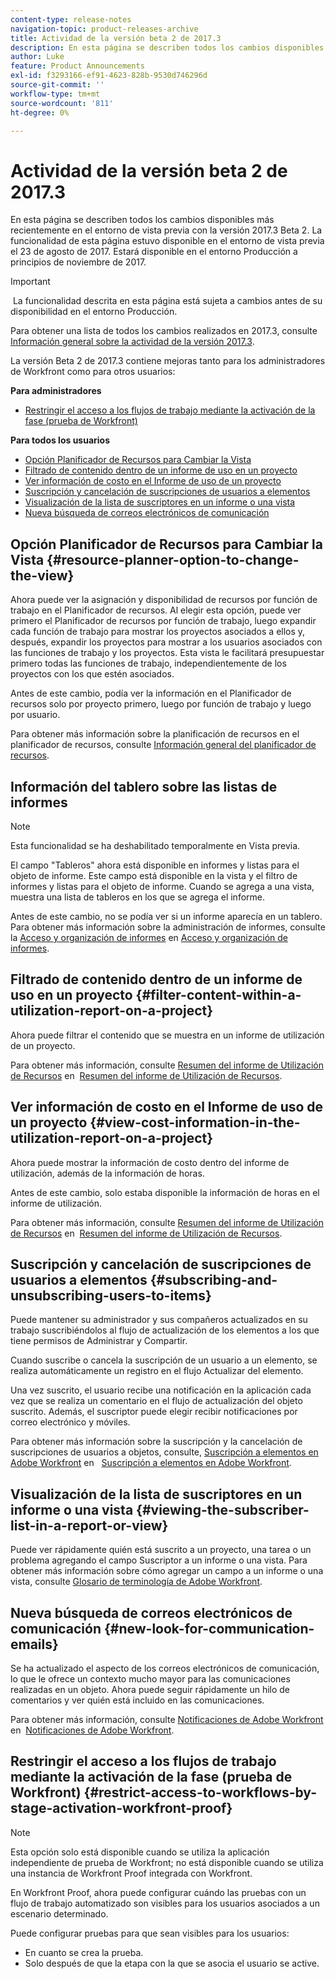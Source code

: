 ```yaml
---
content-type: release-notes
navigation-topic: product-releases-archive
title: Actividad de la versión beta 2 de 2017.3
description: En esta página se describen todos los cambios disponibles más recientemente en el entorno de vista previa con la versión 2017.3 Beta 2. La funcionalidad de esta página estuvo disponible en el entorno de vista previa el 23 de agosto de 2017. Estará disponible en el entorno Producción a principios de noviembre de 2017.
author: Luke
feature: Product Announcements
exl-id: f3293166-ef91-4623-828b-9530d746296d
source-git-commit: ''
workflow-type: tm+mt
source-wordcount: '811'
ht-degree: 0%

---
```


# Actividad de la versión beta 2 de 2017.3

En esta página se describen todos los cambios disponibles más recientemente en el entorno de vista previa con la versión 2017.3 Beta 2. La funcionalidad de esta página estuvo disponible en el entorno de vista previa el 23 de agosto de 2017. Estará disponible en el entorno Producción a principios de noviembre de 2017.

>[!IMPORTANT]
>
> La funcionalidad descrita en esta página está sujeta a cambios antes de su disponibilidad en el entorno Producción.

Para obtener una lista de todos los cambios realizados en 2017.3, consulte  [Información general sobre la actividad de la versión 2017.3](../../../../product-announcements/product-releases/quarterly-release-archive/2017.3-release-activity/2017.3-release-activity-overview.md).

La versión Beta 2 de 2017.3 contiene mejoras tanto para los administradores de Workfront como para otros usuarios:

**Para administradores**

* [Restringir el acceso a los flujos de trabajo mediante la activación de la fase (prueba de Workfront)](#restrict-access-to-workflows-by-stage-activation-workfront-proof)

**Para todos los usuarios**

* [Opción Planificador de Recursos para Cambiar la Vista](#resource-planner-option-to-change-the-view)
* [Filtrado de contenido dentro de un informe de uso en un proyecto](#filter-content-within-a-utilization-report-on-a-project)
* [Ver información de costo en el Informe de uso de un proyecto](#view-cost-information-in-the-utilization-report-on-a-project)
* [Suscripción y cancelación de suscripciones de usuarios a elementos](#subscribing-and-unsubscribing-users-to-items)
* [Visualización de la lista de suscriptores en un informe o una vista](#viewing-the-subscriber-list-in-a-report-or-view)
* [Nueva búsqueda de correos electrónicos de comunicación](#new-look-for-communication-emails)

## Opción Planificador de Recursos para Cambiar la Vista {#resource-planner-option-to-change-the-view}

Ahora puede ver la asignación y disponibilidad de recursos por función de trabajo en el Planificador de recursos. Al elegir esta opción, puede ver primero el Planificador de recursos por función de trabajo, luego expandir cada función de trabajo para mostrar los proyectos asociados a ellos y, después, expandir los proyectos para mostrar a los usuarios asociados con las funciones de trabajo y los proyectos. Esta vista le facilitará presupuestar primero todas las funciones de trabajo, independientemente de los proyectos con los que estén asociados.

Antes de este cambio, podía ver la información en el Planificador de recursos solo por proyecto primero, luego por función de trabajo y luego por usuario.

Para obtener más información sobre la planificación de recursos en el planificador de recursos, consulte [Información general del planificador de recursos](../../../../resource-mgmt/resource-planning/get-started-resource-planner.md).

## Información del tablero sobre las listas de informes

>[!NOTE]
Esta funcionalidad se ha deshabilitado temporalmente en Vista previa.

El campo &quot;Tableros&quot; ahora está disponible en informes y listas para el objeto de informe. Este campo está disponible en la vista y el filtro de informes y listas para el objeto de informe. Cuando se agrega a una vista, muestra una lista de tableros en los que se agrega el informe.

Antes de este cambio, no se podía ver si un informe aparecía en un tablero. Para obtener más información sobre la administración de informes, consulte la [Acceso y organización de informes](../../../../reports-and-dashboards/reports/report-usage/access-organize-reports.md) en [Acceso y organización de informes](../../../../reports-and-dashboards/reports/report-usage/access-organize-reports.md).

## Filtrado de contenido dentro de un informe de uso en un proyecto {#filter-content-within-a-utilization-report-on-a-project}

Ahora puede filtrar el contenido que se muestra en un informe de utilización de un proyecto.

Para obtener más información, consulte [Resumen del informe de Utilización de Recursos](../../../../reports-and-dashboards/reports/using-built-in-reports/resource-utilization-report.md) en  [Resumen del informe de Utilización de Recursos](../../../../reports-and-dashboards/reports/using-built-in-reports/resource-utilization-report.md).

## Ver información de costo en el Informe de uso de un proyecto {#view-cost-information-in-the-utilization-report-on-a-project}

Ahora puede mostrar la información de costo dentro del informe de utilización, además de la información de horas.

Antes de este cambio, solo estaba disponible la información de horas en el informe de utilización.

Para obtener más información, consulte [Resumen del informe de Utilización de Recursos](../../../../reports-and-dashboards/reports/using-built-in-reports/resource-utilization-report.md) en  [Resumen del informe de Utilización de Recursos](../../../../reports-and-dashboards/reports/using-built-in-reports/resource-utilization-report.md).

## Suscripción y cancelación de suscripciones de usuarios a elementos {#subscribing-and-unsubscribing-users-to-items}

Puede mantener su administrador y sus compañeros actualizados en su trabajo suscribiéndolos al flujo de actualización de los elementos a los que tiene permisos de Administrar y Compartir.

Cuando suscribe o cancela la suscripción de un usuario a un elemento, se realiza automáticamente un registro en el flujo Actualizar del elemento.

Una vez suscrito, el usuario recibe una notificación en la aplicación cada vez que se realiza un comentario en el flujo de actualización del objeto suscrito. Además, el suscriptor puede elegir recibir notificaciones por correo electrónico y móviles.

Para obtener más información sobre la suscripción y la cancelación de suscripciones de usuarios a objetos, consulte, [Suscripción a elementos en Adobe Workfront](../../../../workfront-basics/using-notifications/subscribe-to-items-in-workfront.md) en   [Suscripción a elementos en Adobe Workfront](../../../../workfront-basics/using-notifications/subscribe-to-items-in-workfront.md).

## Visualización de la lista de suscriptores en un informe o una vista {#viewing-the-subscriber-list-in-a-report-or-view}

Puede ver rápidamente quién está suscrito a un proyecto, una tarea o un problema agregando el campo Suscriptor a un informe o una vista. Para obtener más información sobre cómo agregar un campo a un informe o una vista, consulte [Glosario de terminología de Adobe Workfront](../../../../workfront-basics/navigate-workfront/workfront-navigation/workfront-terminology-glossary.md).

## Nueva búsqueda de correos electrónicos de comunicación {#new-look-for-communication-emails}

Se ha actualizado el aspecto de los correos electrónicos de comunicación, lo que le ofrece un contexto mucho mayor para las comunicaciones realizadas en un objeto. Ahora puede seguir rápidamente un hilo de comentarios y ver quién está incluido en las comunicaciones.

Para obtener más información, consulte [Notificaciones de Adobe Workfront](../../../../workfront-basics/using-notifications/wf-notifications.md) en  [Notificaciones de Adobe Workfront](../../../../workfront-basics/using-notifications/wf-notifications.md).

## Restringir el acceso a los flujos de trabajo mediante la activación de la fase (prueba de Workfront) {#restrict-access-to-workflows-by-stage-activation-workfront-proof}

>[!NOTE]
Esta opción solo está disponible cuando se utiliza la aplicación independiente de prueba de Workfront; no está disponible cuando se utiliza una instancia de Workfront Proof integrada con Workfront.

En Workfront Proof, ahora puede configurar cuándo las pruebas con un flujo de trabajo automatizado son visibles para los usuarios asociados a un escenario determinado.

Puede configurar pruebas para que sean visibles para los usuarios:

* En cuanto se crea la prueba.
* Solo después de que la etapa con la que se asocia el usuario se active. 
